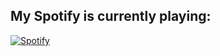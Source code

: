 <br /><br />
<h2>My Spotify is currently playing:</h2>

[![Spotify](https://ek-spotify-now-playing-api.vercel.app/api/spotify-playing)](https://www.last.fm/user/emkelley)
<br /><br /><br /><br />
